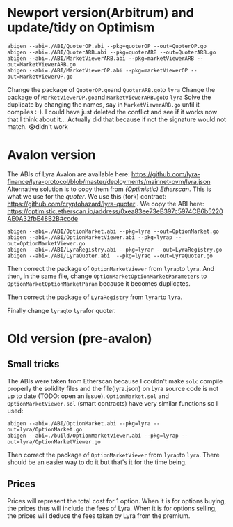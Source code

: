# Newport version(Arbitrum) and update/tidy on Optimism

```
abigen --abi=./ABI/QuoterOP.abi --pkg=quoterOP --out=QuoterOP.go
abigen --abi=./ABI/QuoterARB.abi --pkg=quoterARB --out=QuoterARB.go
abigen --abi=./ABI/MarketViewerARB.abi --pkg=marketViewerARB --out=MarketViewerARB.go
abigen --abi=./ABI/MarketViewerOP.abi --pkg=marketViewerOP --out=MarketViewerOP.go
```

Change the package of `QuoterOP.go`and `QuoterARB.go`to `lyra`
Change the package of `MarketViewerOP.go`and `MarketViewerARB.go`to `lyra`
Solve the duplicate by changing the names, say in `MarketViewerARB.go` until it compiles :-). I could have just deleted the conflict and see if it works now that I think about it... Actually did that because if not the signature would not match. 😭didn't work



# Avalon version 

The ABIs of Lyra Avalon are available here: https://github.com/lyra-finance/lyra-protocol/blob/master/deployments/mainnet-ovm/lyra.json
Alternative solution is to copy them from *(Optimistic) Etherscan*. This is what we use for the *quoter*. We use this (fork) contract: https://github.com/cryptohazard/lyra-quoter .
We copy the ABI here: https://optimistic.etherscan.io/address/0xea83ee73eB397c5974CB6b5220AE0A32fbE48B2B#code

```
abigen --abi=./ABI/OptionMarket.abi --pkg=lyra --out=OptionMarket.go
abigen --abi=./ABI/OptionMarketViewer.abi --pkg=lyrap --out=OptionMarketViewer.go
abigen --abi=./ABI/LyraRegistry.abi --pkg=lyrar --out=LyraRegistry.go
abigen --abi=./ABI/LyraQuoter.abi  --pkg=lyraq --out=LyraQuoter.go
```
Then correct the package of `OptionMarketViewer` from `lyrap`to `lyra`.
And then, in the same file, change `OptionMarketOptionMarketParameters` to `OptionMarketOptionMarketParam` because it becomes duplicates.

Then correct the package of `LyraRegistry` from `lyrar`to `lyra`.

Finally change `lyraq`to `lyra`for quoter.


# Old version (pre-avalon)

## Small tricks

The ABIs were taken from Etherscan because I couldn't make `solc` compile properly the solidity files and the file(lyra.json) on Lyra source code is not up to date (TODO: open an issue).
`OptionMarket.sol` and `OptionMarketViewer.sol` (smart contracts) have very similar  functions so I used:

```
abigen --abi=./ABI/OptionMarket.abi --pkg=lyra --out=lyra/OptionMarket.go
abigen --abi=./build/OptionMarketViewer.abi --pkg=lyrap --out=lyra/OptionMarketViewer.go
```

Then correct the package of `OptionMarketViewer` from `lyrap`to `lyra`.
There should be an easier way to do it but that's it for the time being.

## Prices

Prices will represent the total cost for 1 option.
When it is for options buying, the prices thus will include the fees of Lyra.
When it is for options selling, the prices will deduce the fees taken by Lyra from the premium.
